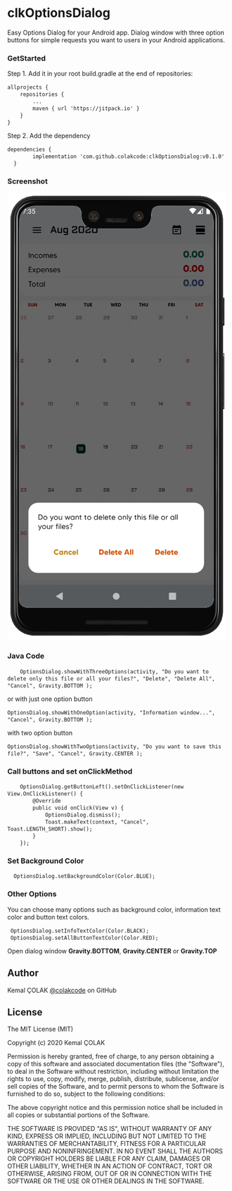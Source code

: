 # clkOptionsDialog
Easy Options Dialog for your Android app. Dialog window with three option buttons for simple requests you want to users in your Android applications.

### GetStarted

Step 1. Add it in your root build.gradle at the end of repositories:

	allprojects {
		repositories {
			...
			maven { url 'https://jitpack.io' }
		}
	}
Step 2. Add the dependency

    dependencies {
	        implementation 'com.github.colakcode:clkOptionsDialog:v0.1.0'
	  }

### Screenshot
![OptionsDialog](https://github.com/colakcode/clkOptionsDialog/blob/master/media/options_dialog.png)


### Java Code
        OptionsDialog.showWithThreeOptions(activity, "Do you want to delete only this file or all your files?", "Delete", "Delete All", "Cancel", Gravity.BOTTOM );

or with just one option button<br/>

	OptionsDialog.showWithOneOption(activity, "Information window...", "Cancel", Gravity.BOTTOM );
	
with two option button<br/>

	OptionsDialog.showWithTwoOptions(activity, "Do you want to save this file?", "Save", "Cancel", Gravity.CENTER );
        
### Call buttons and set onClickMethod
        OptionsDialog.getButtonLeft().setOnClickListener(new View.OnClickListener() {
            @Override
            public void onClick(View v) {
                OptionsDialog.dismiss();
                Toast.makeText(context, "Cancel", Toast.LENGTH_SHORT).show();
            }
        });

### Set Background Color
      OptionsDialog.setBackgroundColor(Color.BLUE);
      
### Other Options
You can choose many options such as background color, information text color and button text colors.
     
     OptionsDialog.setInfoTextColor(Color.BLACK);
     OptionsDialog.setAllButtonTextColor(Color.RED);
     
 Open dialog window **Gravity.BOTTOM**, **Gravity.CENTER** or **Gravity.TOP**
     
## Author
Kemal ÇOLAK [@colakcode](https://github.com/colakcode/) on GitHub

## License

The MIT License (MIT)

Copyright (c) 2020 Kemal ÇOLAK

Permission is hereby granted, free of charge, to any person obtaining a copy of this software and associated documentation files (the "Software"), to deal in the Software without restriction, including without limitation the rights to use, copy, modify, merge, publish, distribute, sublicense, and/or sell copies of the Software, and to permit persons to whom the Software is furnished to do so, subject to the following conditions:

The above copyright notice and this permission notice shall be included in all copies or substantial portions of the Software.

THE SOFTWARE IS PROVIDED "AS IS", WITHOUT WARRANTY OF ANY KIND, EXPRESS OR IMPLIED, INCLUDING BUT NOT LIMITED TO THE WARRANTIES OF MERCHANTABILITY, FITNESS FOR A PARTICULAR PURPOSE AND NONINFRINGEMENT. IN NO EVENT SHALL THE AUTHORS OR COPYRIGHT HOLDERS BE LIABLE FOR ANY CLAIM, DAMAGES OR OTHER LIABILITY, WHETHER IN AN ACTION OF CONTRACT, TORT OR OTHERWISE, ARISING FROM, OUT OF OR IN CONNECTION WITH THE SOFTWARE OR THE USE OR OTHER DEALINGS IN THE SOFTWARE.
